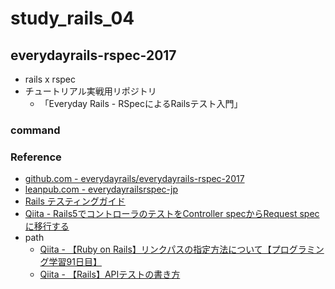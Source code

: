 # study_rails_04

## everydayrails-rspec-2017

- rails x rspec
- チュートリアル実戦用リポジトリ
  - 「Everyday Rails - RSpecによるRailsテスト入門」

### command


### Reference

- [github.com - everydayrails/everydayrails-rspec-2017](https://github.com/everydayrails/everydayrails-rspec-2017/tree/master)
- [leanpub.com - everydayrailsrspec-jp](https://leanpub.com/everydayrailsrspec-jp)
- [Rails テスティングガイド](https://railsguides.jp/testing.html)
- [Qiita - Rails5でコントローラのテストをController specからRequest specに移行する](https://qiita.com/t2kojima/items/ad7a8ade9e7a99fb4384)
- path
  - [Qiita - 【Ruby on Rails】リンクパスの指定方法について【プログラミング学習91日目】](https://qiita.com/fuku_tech/items/8be0a2a889839ca47ae0)
  - [Qiita - 【Rails】APIテストの書き方](https://qiita.com/k-penguin-sato/items/defdb828bd54729272ad)